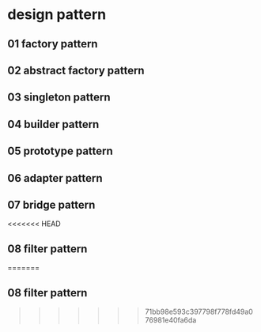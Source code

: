 # design pattern
## 01 factory pattern
## 02 abstract factory pattern
## 03 singleton pattern
## 04 builder pattern
## 05 prototype pattern
## 06 adapter pattern
## 07 bridge pattern
<<<<<<< HEAD
## 08 filter pattern
=======
## 08 filter pattern
>>>>>>> 71bb98e593c397798f778fd49a076981e40fa6da
